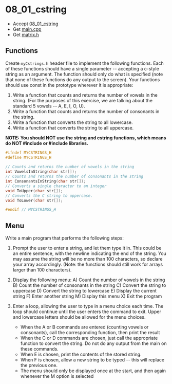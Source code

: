 # 08_01_cstring

- Accept [08_01_cstring](https://classroom.github.com/a/E5XJrRn6)
- Get [main.cpp](main.cpp)
- Get [matrix.h](matrix.h)

## Functions

Create `myCstrings.h` header file to implement the following functions. Each of these functions should have a single parameter -- accepting a c-style string as an argument. The function should only do what is specified (note that none of these functions do any output to the screen). Your functions should use const in the prototype wherever it is appropriate:

1. Write a function that counts and returns the number of vowels in the string. (For the purposes of this exercise, we are talking about the standard 5 vowels -- A, E, I, O, U).
2. Write a function that counts and returns the number of consonants in the string.
3. Write a function that converts the string to all lowercase.
4. Write a function that converts the string to all uppercase.

**NOTE:  You should NOT use the string and cstring functions, which means do NOT #include <string> or #include <cstrings> libraries.**

```c++
#ifndef MYCSTRINGS_H
#define MYCSTRINGS_H
 
// Counts and returns the number of vowels in the string
int VowelsInString(char str[]);
// Counts and returns the number of consonants in the string
int ConsonantsInString(char str[]);
// Converts a single character to an integer
void ToUpper(char str[]);
// Converts the C string to uppercase.
void ToLower(char str[]);

#endif // MYCSTRINGS_H
```


## Menu

Write a main program that performs the following steps:

1. Prompt the user to enter a string, and let them type it in. This could be an entire sentence, with the newline indicating the end of the string. You may assume the string will be no more than 100 characters, so declare your array accordingly.  (Note:  the functions should still work for arrays larger than 100 characters).

3. Display the following menu:
    A)  Count the number of vowels in the string
    B)  Count the number of consonants in the string
    C)  Convert the string to uppercase
    D)  Convert the string to lowercase
    E)  Display the current string
    F)  Enter another string
    M)  Display this menu
    X)  Exit the program

4. Enter a loop, allowing the user to type in a menu choice each time. The loop should continue until the user enters the command to exit. Upper and lowercase letters should be allowed for the menu choices.
    - When the A or B commands are entered (counting vowels or consonants), call the corresponding function, then print the result
    - When the C or D commands are chosen, just call the appropriate function to convert the string. Do not do any output from the main on these commands.
    - When E is chosen, print the contents of the stored string.
    - When F is chosen, allow a new string to be typed -- this will replace the previous one.
    - The menu should only be displayed once at the start, and then again whenever the M option is selected
